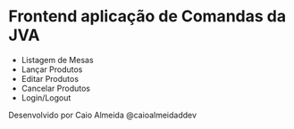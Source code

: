 # Frontend aplicação de Comandas da JVA
 - Listagem de Mesas
 - Lançar Produtos
 - Editar Produtos
 - Cancelar Produtos
 - Login/Logout

Desenvolvido por Caio Almeida @caioalmeidaddev